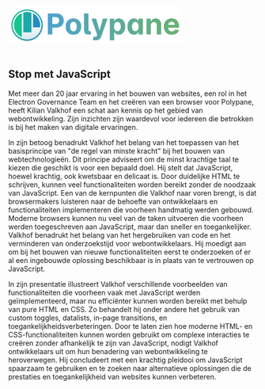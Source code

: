<img width="70%" src="./content/logo-polypane.png" alt="Polypane-Logo">
<br>
<br>
<h2>Stop met JavaScript</h2>

<p>
                Met meer dan 20 jaar ervaring in het bouwen van websites, een rol in het Electron Governance Team en het
                creëren van een browser voor Polypane, heeft Kilian Valkhof een schat aan kennis op het gebied van
                webontwikkeling. Zijn inzichten zijn waardevol voor iedereen die betrokken is bij het maken van digitale
                ervaringen.</p>


<p>In zijn betoog benadrukt Valkhof het belang van het toepassen van het basisprincipe van "de regel van
                minste kracht" bij het bouwen van webtechnologieën. Dit principe adviseert om de minst krachtige taal te
                kiezen die geschikt is voor een bepaald doel. Hij stelt dat JavaScript, hoewel krachtig, ook kwetsbaar
                en delicaat is. Door duidelijke HTML te schrijven, kunnen veel functionaliteiten worden bereikt zonder
                de noodzaak van JavaScript. Een van de kernpunten die Valkhof naar voren brengt, is dat browsermakers
                luisteren naar de behoefte van ontwikkelaars en functionaliteiten implementeren die voorheen handmatig
                werden gebouwd. Moderne browsers kunnen nu veel van de taken uitvoeren die voorheen werden toegeschreven
                aan JavaScript, maar dan sneller en toegankelijker. Valkhof benadrukt het belang van het hergebruiken
                van code en het verminderen van onderzoekstijd voor webontwikkelaars. Hij moedigt aan om bij het bouwen
                van nieuwe
                functionaliteiten eerst te onderzoeken of er al een ingebouwde oplossing beschikbaar is in plaats van te
                vertrouwen op JavaScript.</p>

<p>In zijn presentatie illustreert Valkhof verschillende voorbeelden van functionaliteiten die voorheen
                vaak met JavaScript werden geïmplementeerd, maar nu efficiënter kunnen worden bereikt met behulp van
                pure HTML en CSS. Zo behandelt hij onder andere het gebruik van custom toggles, datalists, in-page
                transitions, en toegankelijkheidsverbeteringen. Door te laten zien hoe moderne HTML- en
                CSS-functionaliteiten kunnen worden gebruikt om complexe
                interacties te creëren zonder afhankelijk te zijn van JavaScript, nodigt Valkhof ontwikkelaars uit om
                hun benadering van webontwikkeling te heroverwegen. Hij concludeert met een krachtig pleidooi om
                JavaScript spaarzaam te gebruiken en te zoeken naar alternatieve oplossingen die de prestaties en
                toegankelijkheid van websites kunnen verbeteren.</p>